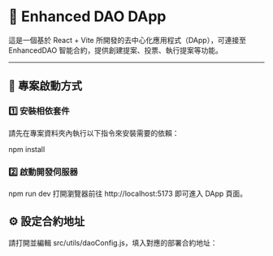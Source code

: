 # 🧠 Enhanced DAO DApp

這是一個基於 React + Vite 所開發的去中心化應用程式（DApp），可連接至 EnhancedDAO 智能合約，提供創建提案、投票、執行提案等功能。

---

## 🚀 專案啟動方式

### 1️⃣ 安裝相依套件

請先在專案資料夾內執行以下指令來安裝需要的依賴：

npm install
### 2️⃣ 啟動開發伺服器

npm run dev
打開瀏覽器前往 http://localhost:5173 即可進入 DApp 頁面。

## ⚙️ 設定合約地址

請打開並編輯 src/utils/daoConfig.js，填入對應的部署合約地址：
